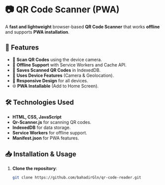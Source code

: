 # 📷 QR Code Scanner (PWA)

A **fast and lightweight** browser-based **QR Code Scanner** that works **offline** and supports **PWA installation**.

## 🚀 Features
- 📸 **Scan QR Codes** using the device camera.
- 💾 **Offline Support** with Service Workers and Cache API.
- 🔄 **Saves Scanned QR Codes** in IndexedDB.
- 📍 **Uses Device Features** (Camera & Geolocation).
- 📱 **Responsive Design** for all devices.
- 🌐 **PWA Installable** (Add to Home Screen).

## 🛠️ Technologies Used
- **HTML, CSS, JavaScript**
- **Qr-Scanner.js** for scanning QR codes.
- **IndexedDB** for data storage.
- **Service Workers** for offline support.
- **Manifest.json** for PWA features.

## 📥 Installation & Usage
1. **Clone the repository**:
   ```sh
   git clone https://github.com/bahadirGln/qr-code-reader.git

